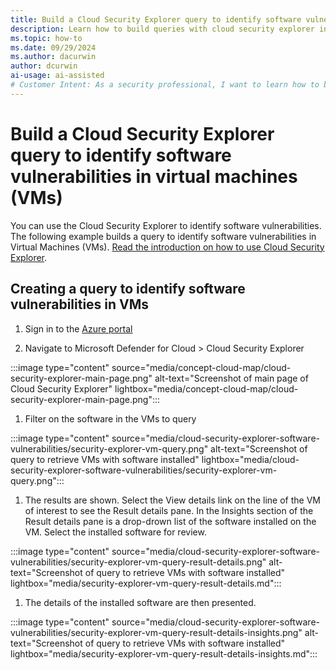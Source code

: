 ```yaml
---
title: Build a Cloud Security Explorer query to identify software vulnerabilities
description: Learn how to build queries with cloud security explorer in Microsoft Defender for Cloud to proactively identify software vulnerabilities in VMs
ms.topic: how-to
ms.date: 09/29/2024
ms.author: dacurwin
author: dcurwin
ai-usage: ai-assisted
# Customer Intent: As a security professional, I want to learn how to build queries with Cloud Security Explorer in Microsoft Defender for Cloud to show software vulnerabilities in VMs.
---
```


# Build a Cloud Security Explorer query to identify software vulnerabilities in virtual machines (VMs)

You can use the Cloud Security Explorer to identify software vulnerabilities. The following example builds a query to identify software vulnerabilities in Virtual Machines (VMs). [Read the introduction on how to use Cloud Security Explorer](how-to-manage-cloud-security-explorer).

## Creating a query to identify software vulnerabilities in VMs

1. Sign in to the [Azure portal](https://portal.azure.com)

1. Navigate to Microsoft Defender for Cloud > Cloud Security Explorer

:::image type="content" source="media/concept-cloud-map/cloud-security-explorer-main-page.png" alt-text="Screenshot of main page of Cloud Security Explorer" lightbox="media/concept-cloud-map/cloud-security-explorer-main-page.png":::

1. Filter on the software in the VMs to query

:::image type="content" source="media/cloud-security-explorer-software-vulnerabilities/security-explorer-vm-query.png" alt-text="Screenshot of query to retrieve VMs with software installed" lightbox="media/cloud-security-explorer-software-vulnerabilities/security-explorer-vm-query.png":::

1. The results are shown. Select the View details link on the line of the VM of interest to see the Result details pane. In the Insights section of the Result details pane is a drop-drown list of the software installed on the VM. Select the installed software for review.

:::image type="content" source="media/cloud-security-explorer-software-vulnerabilities/security-explorer-vm-query-result-details.png" alt-text="Screenshot of query to retrieve VMs with software installed" lightbox="media/security-explorer-vm-query-result-details.md":::

1. The details of the installed software are then presented.

:::image type="content" source="media/cloud-security-explorer-software-vulnerabilities/security-explorer-vm-query-result-details-insights.png" alt-text="Screenshot of query to retrieve VMs with software installed" lightbox="media/security-explorer-vm-query-result-details-insights.md":::
